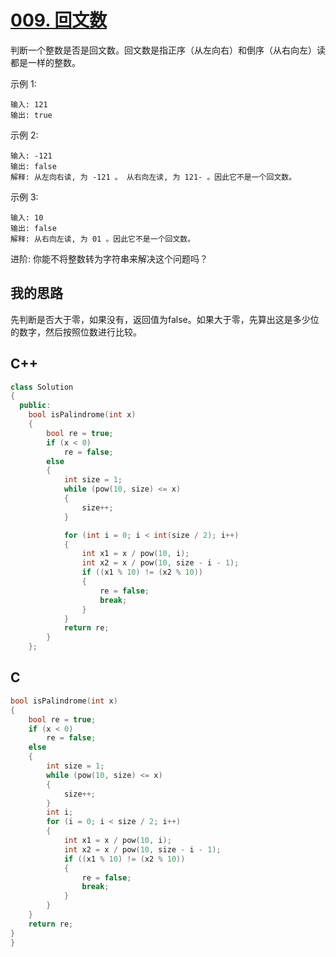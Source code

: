 # [009. 回文数](https://leetcode-cn.com/problems/palindrome-number/description/)

判断一个整数是否是回文数。回文数是指正序（从左向右）和倒序（从右向左）读都是一样的整数。

示例 1:

```code
输入: 121
输出: true
```

示例 2:

```code
输入: -121
输出: false
解释: 从左向右读, 为 -121 。 从右向左读, 为 121- 。因此它不是一个回文数。
```

示例 3:

```code
输入: 10
输出: false
解释: 从右向左读, 为 01 。因此它不是一个回文数。
```

进阶:
你能不将整数转为字符串来解决这个问题吗？

## 我的思路

先判断是否大于零，如果没有，返回值为false。如果大于零，先算出这是多少位的数字，然后按照位数进行比较。

## C++

```cpp
class Solution
{
  public:
    bool isPalindrome(int x)
    {
        bool re = true;
        if (x < 0)
            re = false;
        else
        {
            int size = 1;
            while (pow(10, size) <= x)
            {
                size++;
            }

            for (int i = 0; i < int(size / 2); i++)
            {
                int x1 = x / pow(10, i);
                int x2 = x / pow(10, size - i - 1);
                if ((x1 % 10) != (x2 % 10))
                {
                    re = false;
                    break;
                }
            }
            return re;
        }
    };

```

## C

```c
bool isPalindrome(int x)
{
    bool re = true;
    if (x < 0)
        re = false;
    else
    {
        int size = 1;
        while (pow(10, size) <= x)
        {
            size++;
        }
        int i;
        for (i = 0; i < size / 2; i++)
        {
            int x1 = x / pow(10, i);
            int x2 = x / pow(10, size - i - 1);
            if ((x1 % 10) != (x2 % 10))
            {
                re = false;
                break;
            }
        }
    }
    return re;
}
}
```